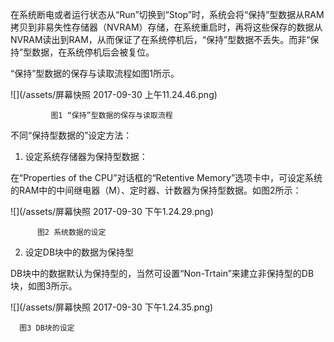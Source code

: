 在系统断电或者运行状态从“Run”切换到“Stop”时，系统会将“保持”型数据从RAM拷贝到非易失性存储器（NVRAM）存储，在系统重启时，再将这些保存的数据从NVRAM读出到RAM，从而保证了在系统停机后，“保持”型数据不丢失。而非“保持”型数据，在系统停机后会被复位。

“保持”型数据的保存与读取流程如图1所示。

![](/assets/屏幕快照 2017-09-30 上午11.24.46.png)

```
         图1 “保持”型数据的保存与读取流程
```

不同“保持型数据的”设定方法：

1. 设定系统存储器为保持型数据：

在“Properties of the CPU”对话框的“Retentive Memory”选项卡中，可设定系统的RAM中的中间继电器（M）、定时器、计数器为保持型数据。如图2所示：

![](/assets/屏幕快照 2017-09-30 下午1.24.29.png)

          图2 系统数据的设定

2. 设定DB块中的数据为保持型

DB块中的数据默认为保持型的，当然可设置“Non-Trtain”来建立非保持型的DB块，如图3所示。

![](/assets/屏幕快照 2017-09-30 下午1.24.35.png)

      图3 DB块的设定


